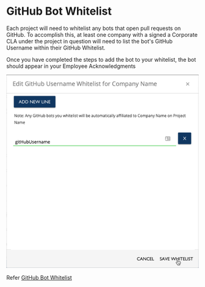 # GitHub Bot Whitelist

Each project will need to whitelist any bots that open pull requests on GitHub. To accomplish this, at least one company with a signed a Corporate CLA under the project in question will need to list the bot's GitHub Username within their GitHub Whitelist.

Once you have completed the steps to add the bot to your whitelist, the bot should appear in your Employee Acknowledgments

 ![Edit GitHub Bot Whitelist](imgs/cla_add_github.png)
 
 Refer [GitHub Bot Whitelist](whitelist-contributors.md)
